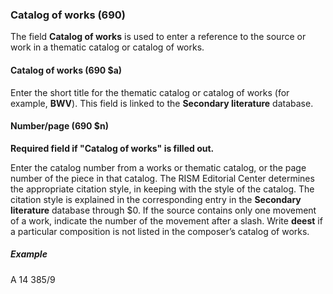 ### Catalog of works (690)

The field **Catalog of works** is used to enter a reference to the source or work in a thematic catalog or catalog of works.

#### Catalog of works (690 $a)

Enter the short title for the thematic catalog or catalog of works (for example, **BWV**). This field is linked to the **Secondary literature** database.

#### Number/page (690 $n)

**Required field if "Catalog of works" is filled out.**

Enter the catalog number from a works or thematic catalog, or the page number of the piece in that catalog. The RISM Editorial Center determines the appropriate citation style, in keeping with the style of the catalog. The citation style is explained in the corresponding entry in the **Secondary literature** database through $0. If the source contains only one movement of a work, indicate the number of the movement after a slash. Write **deest** if a particular composition is not listed in the composer’s catalog of works.

##### Example

A 14 385/9
